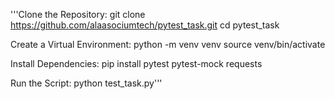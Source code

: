 '''Clone the Repository:
git clone https://github.com/alaasociumtech/pytest_task.git
cd pytest_task

Create a Virtual Environment:
python -m venv venv
source venv/bin/activate

Install Dependencies:
pip install pytest pytest-mock requests

Run the Script:
python test_task.py'''
